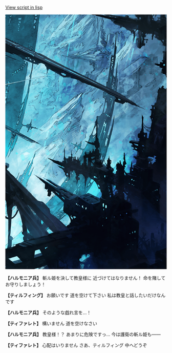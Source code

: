 [View script in lisp](../scripts/100804053.txt)

![underground_world_2.png](../images/backgrounds/underground_world_2.png)

**【ハルモニア兵】**
斬ル姫を決して教皇様に
近づけてはなりません！
命を賭してお守りしましょう！

**【ティルフィング】**
お願いです
道を空けて下さい
私は教皇と話したいだけなんです

**【ハルモニア兵】**
そのような戯れ言を…！

**【ティファレト】**
構いません
道を空けなさい

**【ハルモニア兵】**
教皇様！？
あまりに危険ですっ…
今は護衛の斬ル姫も――

**【ティファレト】**
心配はいりません
さあ、ティルフィング
中へどうぞ